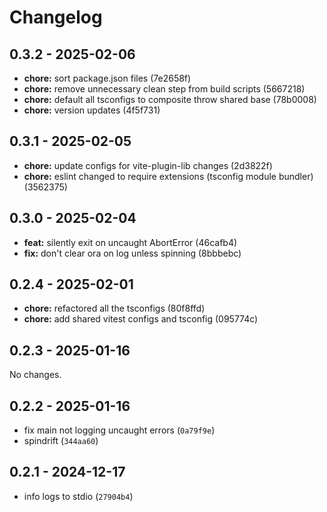 # Changelog

## 0.3.2 - 2025-02-06

- __chore:__ sort package.json files (7e2658f)
- __chore:__ remove unnecessary clean step from build scripts (5667218)
- __chore:__ default all tsconfigs to composite throw shared base (78b0008)
- __chore:__ version updates (4f5f731)

## 0.3.1 - 2025-02-05

- __chore:__ update configs for vite-plugin-lib changes (2d3822f)
- __chore:__ eslint changed to require extensions (tsconfig module bundler) (3562375)

## 0.3.0 - 2025-02-04

- __feat:__ silently exit on uncaught AbortError (46cafb4)
- __fix:__ don't clear ora on log unless spinning (8bbbebc)

## 0.2.4 - 2025-02-01

- __chore:__ refactored all the tsconfigs (80f8ffd)
- __chore:__ add shared vitest configs and tsconfig (095774c)

## 0.2.3 - 2025-01-16

No changes.

## 0.2.2 - 2025-01-16

- fix main not logging uncaught errors (`0a79f9e`)
- spindrift (`344aa60`)

## 0.2.1 - 2024-12-17

- info logs to stdio (`27904b4`)
